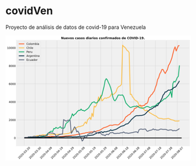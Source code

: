 # covidVen
Proyecto de análisis de datos de covid-19 para Venezuela 


![alt text](https://github.com/MagcDEV/covidVen/blob/master/charts/chart1.png)
